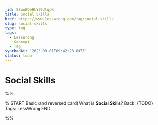 ```yaml
---
_id: SEuoBQeHLYd9dtqpK
title: Social Skills
href: https://www.lesswrong.com/tag/social-skills
slug: social-skills
type: tag
tags:
  - LessWrong
  - Concept
  - Tag
synchedAt: '2022-09-01T09:42:23.007Z'
status: todo
---
```


# Social Skills


%%

% START
Basic (and reversed card)
What is **Social Skills**?
Back: {TODO}
Tags: LessWrong
END

%%
	
